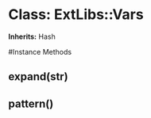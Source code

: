 # Class: ExtLibs::Vars
**Inherits:** Hash
    




#Instance Methods
## expand(str) [](#method-i-expand)

## pattern() [](#method-i-pattern)

